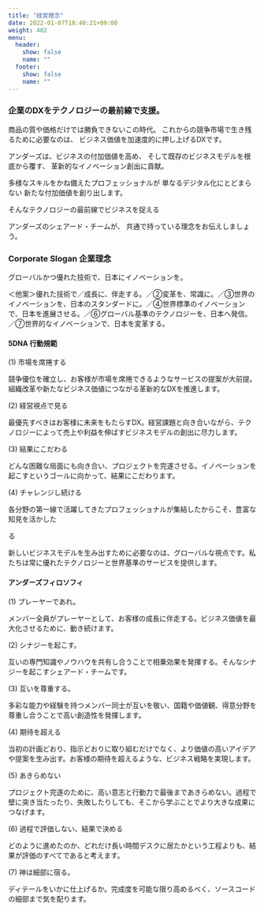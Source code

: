 ```yaml
---
title: "経営理念"
date: 2022-01-07T18:40:21+09:00
weight: 402
menu:
  header:
    show: false
    name: ""
  footer:
    show: false
    name: ""
---
```


### 企業のDXをテクノロジーの最前線で支援。

商品の質や価格だけでは勝負できないこの時代。 これからの競争市場で生き残るために必要なのは、 ビジネス価値を加速度的に押し上げるDXです。

アンダーズは、ビジネスの付加価値を高め、 そして既存のビジネスモデルを根底から覆す、 革新的なイノベーション創出に貢献。

多様なスキルをかね備えたプロフェッショナルが 単なるデジタル化にとどまらない 新たな付加価値を創り出します。

そんなテクノロジーの最前線でビジネスを捉える

アンダーズのシェアード・チームが、 共通で持っている理念をお伝えしましょう。

### Corporate Slogan 企業理念

グローバルかつ優れた技術で、日本にイノベーションを。

＜他案＞優れた技術で／成長に、伴走する。／②変革を、常識に。／③世界のイノベーションを、日本のスタンダードに。／④世界標準のイノベーションで、日本を進展させる。／⑥グローバル基準のテクノロジーを、日本へ発信。／⑦世界的なイノベーションで、日本を変革する。

#### 5DNA 行動規範 

(1) 市場を席捲する

競争優位を確立し、お客様が市場を席捲できるようなサービスの提案が大前提。組織改革や新たなビジネス価値につながる革新的なDXを推進します。

(2) 経営視点で見る

最優先すべきはお客様に未来をもたらすDX。経営課題と向き合いながら、テクノロジーによって売上や利益を伸ばすビジネスモデルの創出に尽力します。

(3) 結果にこだわる

どんな困難な局面にも向き合い、プロジェクトを完遂させる。イノベーションを起こすというゴールに向かって、結果にこだわります。

(4) チャレンジし続ける

各分野の第一線で活躍してきたプロフェッショナルが集結したからこそ、豊富な知見を活かした

る

新しいビジネスモデルを生み出すために必要なのは、グローバルな視点です。私たちは常に優れたテクノロジーと世界基準のサービスを提供します。

#### アンダーズフィロソフィ

(1) プレーヤーであれ。

メンバー全員がプレーヤーとして、お客様の成長に伴走する。ビジネス価値を最大化させるために、動き続けます。

(2) シナジーを起こす。

互いの専門知識やノウハウを共有し合うことで相乗効果を発揮する。そんなシナジーを起こすシェアード・チームです。

(3) 互いを尊重する。

多彩な能力や経験を持つメンバー同士が互いを敬い、国籍や価値観、得意分野を尊重し合うことで高い創造性を発揮します。

(4) 期待を超える

当初の計画どおり、指示どおりに取り組むだけでなく、より価値の高いアイデアや提案を生み出す。お客様の期待を超えるような、ビジネス戦略を実現します。

(5) あきらめない

プロジェクト完遂のために、高い意志と行動力で最後まであきらめない。過程で壁に突き当たったり、失敗したりしても、そこから学ぶことでより大きな成果につなげます。

(6) 過程で評価しない、結果で決める

どのように進めたのか、どれだけ長い時間デスクに居たかという工程よりも、結果が評価のすべてであると考えます。

(7) 神は細部に宿る。

ディテールをいかに仕上げるか。完成度を可能な限り高めるべく、ソースコードの細部まで気を配ります。
